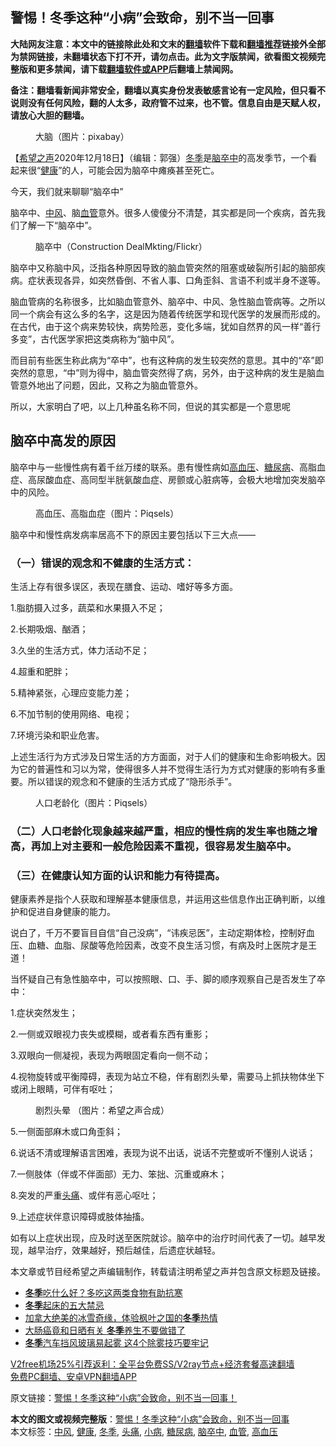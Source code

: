  <h2>警惕！冬季这种“小病”会致命，别不当一回事</h2> <p class="notice"><b>大陆网友注意：本文中的链接除此处和文末的<a href="https://github.com/bannedbook/fanqiang" >翻墙</a>软件下载和<a href="https://github.com/killgcd/justmysocks/blob/master/README.md">翻墙推荐</a>链接外全部为禁网链接，未翻墙状态下打不开，请勿点击。此为文字版禁闻，欲看图文视频完整版和更多禁闻，请下载<a href="https://github.com/bannedbook/fanqiang">翻墙软件或APP</a>后翻墙上禁闻网。</p><p>备注：翻墙看新闻非常安全，翻墙以真实身份发表敏感言论有一定风险，但只看不说则没有任何风险，翻的人太多，政府管不过来，也不管。信息自由是天赋人权，请放心大胆的翻墙。</b></p>  <div class="entry"> <figure><figcaption>大脑（图片：pixabay）</figcaption></figure> <p>【<span class='wp_keywordlink_affiliate'><a href="https://www.soundofhope.org" title="希望之声" target="_blank">希望之声</a></span>2020年12月18日】（编辑：郭强）<a href="https://www.bannedbook.org/bnews/tag/%e5%86%ac%e5%ad%a3/" class="st_tag internal_tag" rel="tag" title="标签 冬季 下的日志">冬季</a>是<a href="https://www.bannedbook.org/bnews/tag/%E8%84%91%E5%8D%92%E4%B8%AD/" class="st_tag internal_tag" rel="tag" title="标签 脑卒中 下的日志">脑卒中</a>的高发季节，一个看起来很“<a href="https://www.bannedbook.org/bnews/tag/%e5%81%a5%e5%ba%b7/" class="st_tag internal_tag" rel="tag" title="标签 健康 下的日志">健康</a>”的人，可能会因为脑卒中瘫痪甚至死亡。</p> <p>今天，我们就来聊聊“脑卒中”</p> <p>脑卒中、<a href="https://www.bannedbook.org/bnews/tag/%E4%B8%AD%E9%A3%8E/" class="st_tag internal_tag" rel="tag" title="标签 中风 下的日志">中风</a>、脑<a href="https://www.bannedbook.org/bnews/tag/%E8%A1%80%E7%AE%A1/" class="st_tag internal_tag" rel="tag" title="标签 血管 下的日志">血管</a>意外。很多人傻傻分不清楚，其实都是同一个疾病，首先我们了解一下“脑卒中”。</p> <figure><figcaption>脑卒中（Construction DealMkting/Flickr）</figcaption></figure> <p>脑卒中又称脑中风，泛指各种原因导致的脑血管突然的阻塞或破裂所引起的脑部疾病。症状表现各异，如突然昏倒、不省人事、口角歪斜、言语不利或半身不遂等。</p> <p>脑血管病的名称很多，比如脑血管意外、脑卒中、中风、急性脑血管病等。之所以同一个病会有这么多的名字，这是因为随着传统医学和现代医学的发展而形成的。在古代，由于这个病来势较快，病势险恶，变化多端，犹如自然界的风一样“善行多变”，古代医学家把这类病称为“脑中风”。</p> <p>而目前有些医生称此病为“卒中”，也有这种病的发生较突然的意思。其中的“卒”即突然的意思，“中”则为得中，脑血管突然得了病，另外，由于这种病的发生是脑血管意外地出了问题，因此，又称之为脑血管意外。</p> <p>所以，大家明白了吧，以上几种虽名称不同，但说的其实都是一个意思呢</p> <h2>脑卒中高发的原因</h2> <p>脑卒中与一些慢性病有着千丝万缕的联系。患有慢性病如<a href="https://www.bannedbook.org/bnews/tag/%e9%ab%98%e8%a1%80%e5%8e%8b/" class="st_tag internal_tag" rel="tag" title="标签 高血压 下的日志">高血压</a>、<a href="https://www.bannedbook.org/bnews/tag/%e7%b3%96%e5%b0%bf%e7%97%85/" class="st_tag internal_tag" rel="tag" title="标签 糖尿病 下的日志">糖尿病</a>、高脂血症、高尿酸血症、高同型半胱氨酸血症、房颤或心脏病等，会极大地增加突发脑卒中的风险。</p>  <figure><figcaption>高血压、高脂血症（图片：Piqsels）</figcaption></figure> <p>脑卒中和慢性病发病率居高不下的原因主要包括以下三大点——</p> <h3>（一）错误的观念和不健康的生活方式：</h3> <p>生活上存有很多误区，表现在膳食、运动、嗜好等多方面。</p> <p>1.脂肪摄入过多，蔬菜和水果摄入不足；</p> <p>2.长期吸烟、酗酒；</p> <p>3.久坐的生活方式，体力活动不足；</p> <p>4.超重和肥胖；</p> <p>5.精神紧张，心理应变能力差；</p> <p>6.不加节制的使用网络、电视；</p>  <p>7.环境污染和职业危害。</p> <p>上述生活行为方式涉及日常生活的方方面面，对于人们的健康和生命影响极大。因为它的普遍性和习以为常，使得很多人并不觉得生活行为方式对健康的影响有多重要。所以错误的观念和不健康的生活方式成了“隐形杀手”。</p> <figure><figcaption>人口老龄化（图片：Piqsels）</figcaption></figure> <h3>（二）人口老龄化现象越来越严重，相应的慢性病的发生率也随之增高，再加上对主要和一般危险因素不重视，很容易发生脑卒中。</h3> <h3>（三）在健康认知方面的认识和能力有待提高。</h3> <p>健康素养是指个人获取和理解基本健康信息，并运用这些信息作出正确判断，以维护和促进自身健康的能力。</p> <p>说白了，千万不要盲目自信“自己没病”，“讳疾忌医”，主动定期体检，控制好血压、血糖、血脂、尿酸等危险因素，改变不良生活习惯，有病及时上医院才是王道！</p> <p>当怀疑自己有急性脑卒中，可以按照眼、口、手、脚的顺序观察自己是否发生了卒中：</p> <p>1.症状突然发生；</p> <p>2.一侧或双眼视力丧失或模糊，或者看东西有重影；</p> <p>3.双眼向一侧凝视，表现为两眼固定看向一侧不动；</p>  <p>4.视物旋转或平衡障碍，表现为站立不稳，伴有剧烈头晕，需要马上抓扶物体坐下或闭上眼睛，可伴有呕吐；</p> <figure><figcaption>剧烈头晕 （图片：希望之声合成）</figcaption></figure> <p>5.一侧面部麻木或口角歪斜；</p> <p>6.说话不清或理解语言困难，表现为说不出话，说话不完整或听不懂别人说话；</p> <p>7.一侧肢体（伴或不伴面部）无力、笨拙、沉重或麻木；</p> <p>8.突发的严重<a href="https://www.bannedbook.org/bnews/tag/%e5%a4%b4%e7%97%9b/" class="st_tag internal_tag" rel="tag" title="标签 头痛 下的日志">头痛</a>、或伴有恶心呕吐；</p> <p>9.上述症状伴意识障碍或肢体抽搐。</p> <p>如有以上症状出现，应及时送至医院就诊。脑卒中的治疗时间代表了一切。越早发现，越早治疗，效果越好，预后越佳，后遗症状越轻。</p> <p>本文章或节目经希望之声编辑制作，转载请注明希望之声并包含原文标题及链接。</p>  <ul class='op-related-articles' title='相关阅读'> <li><a href='https://www.bannedbook.org/bnews/health/20201218/1450367.html' target='_blank'><b>冬季</b>吃什么好？多吃这两类食物有助抗寒</a></li> <li><a href='https://www.bannedbook.org/bnews/comments/20201217/1449392.html' target='_blank'><b>冬季</b>起床的五大禁忌</a></li> <li><a href='https://www.bannedbook.org/bnews/comments/20201216/1448896.html' target='_blank'>加拿大绝美的冰雪奇缘，体验枫叶之国的<b>冬季</b>热情</a></li> <li><a href='https://www.bannedbook.org/bnews/comments/20201216/1448482.html' target='_blank'>大肠癌竟和日晒有关 <b>冬季</b>养生不要做错了</a></li> <li><a href='https://www.bannedbook.org/bnews/lifebaike/20201215/1448156.html' target='_blank'><b>冬季</b>汽车挡风玻璃易起雾 这4个除雾技巧要牢记</a></li> </ul> <p class="texttj"> <a href="https://www.bannedbook.org/forum23/topic22702.html" target="_blank">V2free机场25%引荐返利：全平台免费SS/V2ray节点+经济套餐高速翻墙</a><br/> <a href="https://github.com/bannedbook/fanqiang/wiki/%E7%A6%81%E9%97%BB%E7%BD%91%E5%AE%89%E5%8D%93%E7%BF%BB%E5%A2%99%E6%96%B0%E9%97%BBAPP" target="_blank">免费PC翻墙、安卓VPN翻墙APP</a></p><p>原文链接：<a class="src_link"  href="https://www.soundofhope.org/post/452665" target="_blank">警惕！冬季这种“小病”会致命，别不当一回事！</a></p><a name='sharetosocial'></a>       <div><b>本文的图文或视频完整版</b>：<a href='https://www.bannedbook.org/bnews/comments/20201219/1450700.html'>警惕！冬季这种“小病”会致命，别不当一回事</a></div>  </div><!--END ENTRY--> <div class="postfooter"> <div>本文标签：<a href="https://www.bannedbook.org/bnews/tag/%E4%B8%AD%E9%A3%8E/" rel="tag">中风</a>, <a href="https://www.bannedbook.org/bnews/tag/%e5%81%a5%e5%ba%b7/" rel="tag">健康</a>, <a href="https://www.bannedbook.org/bnews/tag/%e5%86%ac%e5%ad%a3/" rel="tag">冬季</a>, <a href="https://www.bannedbook.org/bnews/tag/%e5%a4%b4%e7%97%9b/" rel="tag">头痛</a>, <a href="https://www.bannedbook.org/bnews/tag/%E5%B0%8F%E7%97%85/" rel="tag">小病</a>, <a href="https://www.bannedbook.org/bnews/tag/%e7%b3%96%e5%b0%bf%e7%97%85/" rel="tag">糖尿病</a>, <a href="https://www.bannedbook.org/bnews/tag/%E8%84%91%E5%8D%92%E4%B8%AD/" rel="tag">脑卒中</a>, <a href="https://www.bannedbook.org/bnews/tag/%E8%A1%80%E7%AE%A1/" rel="tag">血管</a>, <a href="https://www.bannedbook.org/bnews/tag/%e9%ab%98%e8%a1%80%e5%8e%8b/" rel="tag">高血压</a></div>  </div><!--END POSTFOOTER--> 
